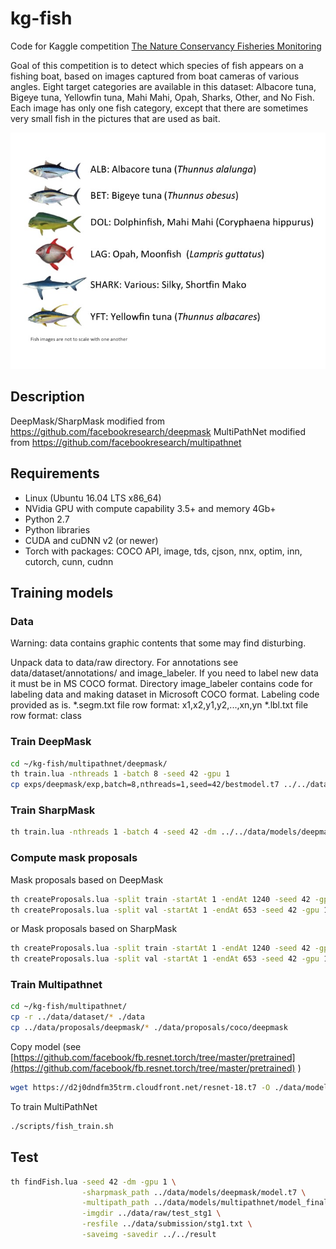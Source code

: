 # kg-fish
Code for Kaggle competition [The Nature Conservancy Fisheries Monitoring](https://www.kaggle.com/c/the-nature-conservancy-fisheries-monitoring)

Goal of this competition is to detect which species of fish appears on a fishing boat, based on images captured from boat cameras of various angles.
Eight target categories are available in this dataset: Albacore tuna, Bigeye tuna, Yellowfin tuna, Mahi Mahi, Opah, Sharks, Other, and No Fish.
Each image has only one fish category, except that there are sometimes very small fish in the pictures that are used as bait.

![fish](https://raw.githubusercontent.com/minouminou/kg-fish/master/data/raw/data_desc/species-ref-key.jpg)

## Description
DeepMask/SharpMask modified from https://github.com/facebookresearch/deepmask
MultiPathNet modified from https://github.com/facebookresearch/multipathnet

## Requirements
- Linux (Ubuntu 16.04 LTS x86_64)
- NVidia GPU with compute capability 3.5+ and memory 4Gb+
- Python 2.7
- Python libraries
- CUDA and cuDNN v2 (or newer)
- Torch with packages: COCO API, image, tds, cjson, nnx, optim, inn, cutorch, cunn, cudnn

## Training models
### Data
Warning: data contains graphic contents that some may find disturbing.

Unpack data to data/raw directory.
For annotations see data/dataset/annotations/ and image_labeler.
If you need to label new data it must be in MS COCO format.
Directory image_labeler contains code for labeling data and making dataset in Microsoft COCO format.
Labeling code provided as is.
*.segm.txt file row format: x1,x2,y1,y2,...,xn,yn
*.lbl.txt file row format: class

### Train DeepMask
```bash
cd ~/kg-fish/multipathnet/deepmask/
th train.lua -nthreads 1 -batch 8 -seed 42 -gpu 1
cp exps/deepmask/exp,batch=8,nthreads=1,seed=42/bestmodel.t7 ../../data/models/deepmask/model.t7
```

### Train SharpMask
```bash
th train.lua -nthreads 1 -batch 4 -seed 42 -dm ../../data/models/deepmask/model.t7 -gpu 1
```

### Compute mask proposals
Mask proposals based on DeepMask
```bash
th createProposals.lua -split train -startAt 1 -endAt 1240 -seed 42 -gpu 1 -np 1000 -dm -savedir ../../data/proposals/deepmask ../../data/models/deepmask
th createProposals.lua -split val -startAt 1 -endAt 653 -seed 42 -gpu 1 -np 1000 -dm -savedir ../../data/proposals/deepmask ../../data/models/deepmask
```
or Mask proposals based on SharpMask
```bash
th createProposals.lua -split train -startAt 1 -endAt 1240 -seed 42 -gpu 1 -np 1000 -savedir ../../data/proposals/deepmask ../../data/models/deepmask
th createProposals.lua -split val -startAt 1 -endAt 653 -seed 42 -gpu 1 -np 1000 -savedir ../../data/proposals/deepmask ../../data/models/deepmask
```

### Train Multipathnet
```bash
cd ~/kg-fish/multipathnet/
cp -r ../data/dataset/* ./data
cp ../data/proposals/deepmask/* ./data/proposals/coco/deepmask
```
Copy model (see [https://github.com/facebook/fb.resnet.torch/tree/master/pretrained](https://github.com/facebook/fb.resnet.torch/tree/master/pretrained) )
```bash
wget https://d2j0dndfm35trm.cloudfront.net/resnet-18.t7 -O ./data/models/resnet/resnet-18.t7
```
To train MultiPathNet 
```bash
./scripts/fish_train.sh
```

## Test
```bash
th findFish.lua -seed 42 -dm -gpu 1 \
                -sharpmask_path ../data/models/deepmask/model.t7 \
                -multipath_path ../data/models/multipathnet/model_final.t7 \
                -imgdir ../data/raw/test_stg1 \
                -resfile ../data/submission/stg1.txt \
                -saveimg -savedir ../../result
```